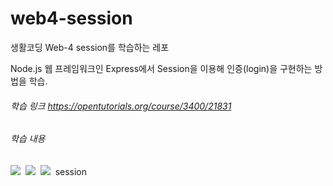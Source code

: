 # web4-session
생활코딩 Web-4 session를 학습하는 레포


Node.js 웹 프레임워크인 Express에서 Session을 이용해 인증(login)을 구현하는 방법을 학습.

###### 학습 링크 https://opentutorials.org/course/3400/21831


###### 학습 내용
<p>
    <img src="https://img.shields.io/badge/Node.js-339933?style=flat-square&logo=Node.js&logoColor=white"/>&nbsp
    <img src=https://img.shields.io/badge/Express-000000?style=flat-square&logo=Express&logoColor=white"/>&nbsp
    <img src="https://img.shields.io/badge/HTML5-E34F26?style=flat-square&logo=HTML5&logoColor=white"/>&nbsp 
    session
</p>

